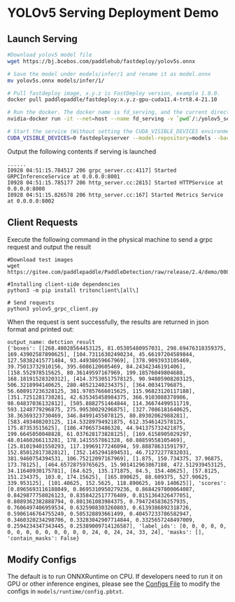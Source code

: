 # YOLOv5 Serving Deployment Demo

## Launch Serving

```bash
#Download yolov5 model file
wget https://bj.bcebos.com/paddlehub/fastdeploy/yolov5s.onnx

# Save the model under models/infer/1 and rename it as model.onnx
mv yolov5s.onnx models/infer/1/

# Pull fastdeploy image, x.y.z is FastDeploy version, example 1.0.0.
docker pull paddlepaddle/fastdeploy:x.y.z-gpu-cuda11.4-trt8.4-21.10

# Run the docker. The docker name is fd_serving, and the current directory is mounted as the docker's /yolov5_serving directory
nvidia-docker run -it --net=host --name fd_serving -v `pwd`/:/yolov5_serving paddlepaddle/fastdeploy:x.y.z-gpu-cuda11.4-trt8.4-21.10  bash

# Start the service (Without setting the CUDA_VISIBLE_DEVICES environment variable, it will have scheduling privileges for all GPU cards)
CUDA_VISIBLE_DEVICES=0 fastdeployserver --model-repository=models --backend-config=python,shm-default-byte-size=10485760
```

Output the following contents if serving is launched

```
......
I0928 04:51:15.784517 206 grpc_server.cc:4117] Started GRPCInferenceService at 0.0.0.0:8001
I0928 04:51:15.785177 206 http_server.cc:2815] Started HTTPService at 0.0.0.0:8000
I0928 04:51:15.826578 206 http_server.cc:167] Started Metrics Service at 0.0.0.0:8002
```

## Client Requests

Execute the following command in the physical machine to send a grpc request and output the result

```
#Download test images
wget https://gitee.com/paddlepaddle/PaddleDetection/raw/release/2.4/demo/000000014439.jpg

#Installing client-side dependencies
python3 -m pip install tritonclient\[all\]

# Send requests
python3 yolov5_grpc_client.py
```

When the request is sent successfully, the results are returned in json format and printed out:

```
output_name: detction_result
{'boxes': [[268.48028564453125, 81.05305480957031, 298.69476318359375, 169.43902587890625], [104.73116302490234, 45.66197204589844, 127.58382415771484, 93.44938659667969], [378.9093933105469, 39.75013732910156, 395.6086120605469, 84.24342346191406], [158.552978515625, 80.36149597167969, 199.18576049804688, 168.18191528320312], [414.37530517578125, 90.94805908203125, 506.3218994140625, 280.40521240234375], [364.00341796875, 56.608917236328125, 381.97857666015625, 115.96823120117188], [351.7251281738281, 42.635345458984375, 366.9103088378906, 98.04837036132812], [505.8882751464844, 114.36674499511719, 593.1248779296875, 275.99530029296875], [327.7086181640625, 38.36369323730469, 346.84991455078125, 80.89302062988281], [583.493408203125, 114.53289794921875, 612.3546142578125, 175.87353515625], [186.4706573486328, 44.941375732421875, 199.6645050048828, 61.037628173828125], [169.6158905029297, 48.01460266113281, 178.1415557861328, 60.88859558105469], [25.81019401550293, 117.19969177246094, 59.88878631591797, 152.85012817382812], [352.1452941894531, 46.71272277832031, 381.9460754394531, 106.75212097167969], [1.875, 150.734375, 37.96875, 173.78125], [464.65728759765625, 15.901412963867188, 472.512939453125, 34.11640930175781], [64.625, 135.171875, 84.5, 154.40625], [57.8125, 151.234375, 103.0, 174.15625], [165.890625, 88.609375, 527.90625, 339.953125], [101.40625, 152.5625, 118.890625, 169.140625]], 'scores': [0.8965693116188049, 0.8695310950279236, 0.8684297800064087, 0.8429877758026123, 0.8358422517776489, 0.8151364326477051, 0.8089362382888794, 0.801361083984375, 0.7947245836257935, 0.7606497406959534, 0.6325908303260803, 0.6139386892318726, 0.5906146764755249, 0.505328893661499, 0.40457233786582947, 0.3460320234298706, 0.33283042907714844, 0.3325657248497009, 0.2594234347343445, 0.25389009714126587], 'label_ids': [0, 0, 0, 0, 0, 0, 0, 0, 0, 0, 0, 0, 0, 0, 24, 0, 24, 24, 33, 24], 'masks': [], 'contain_masks': False}
```

## Modify Configs



The default is to run ONNXRuntime on CPU. If developers need to run it on GPU or other inference engines, please see the  [Configs File](../../../../../serving/docs/zh_CN/model_configuration.md) to modify the configs in `models/runtime/config.pbtxt`.
